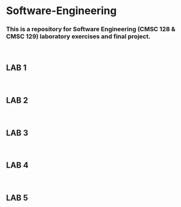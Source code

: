 # Software-Engineering

### This is a repository for Software Engineering (CMSC 128 & CMSC 129) laboratory exercises and final project.

<br>

## LAB 1


<br>

## LAB 2


<br>

## LAB 3


<br>

## LAB 4


<br>

## LAB 5

